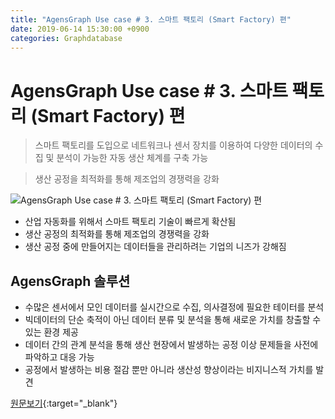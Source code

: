 ```yaml
---
title: "AgensGraph Use case # 3. 스마트 팩토리 (Smart Factory) 편"
date: 2019-06-14 15:30:00 +0900
categories: Graphdatabase
---
```


# AgensGraph Use case # 3. 스마트 팩토리 (Smart Factory) 편


> 스마트 팩토리를 도입으로 네트워크나 센서 장치를 이용하여 다양한 데이터의 수집 및 분석이 가능한 자동 생산 체계를 구축 가능  

> 생산 공정을 최적화를 통해 제조업의 경쟁력을 강화  


 ![AgensGraph Use case # 3. 스마트 팩토리 (Smart Factory) 편](https://blogfiles.pstatic.net/MjAxNzEyMTNfMjIx/MDAxNTEzMTQwMDQ5NDI0.TxFjwt0e_TZn6QdOA77_tTG7ac7U_n_0tVsUjyeiZqwg.b13WMgDPbnVKug1AfPicppDKnuoBrclGjN35vFpGTysg.JPEG.bitnine9/%EC%8A%A4%EB%A7%88%ED%8A%B8%ED%8C%A9%ED%86%A0%EB%A6%AC_%EB%A9%94%EC%9D%B8%EC%9D%B4%EB%AF%B8%EC%A7%80%28smartfactory%29.jpg)


- 산업 자동화를 위해서 스마트 팩토리 기술이 빠르게 확산됨
- 생산 공정의 최적화를 통해 제조업의 경쟁력을 강화
- 생산 공정 중에 만들어지는 데이터들을 관리하려는 기업의 니즈가 강해짐

## AgensGraph 솔루션

- 수많은 센서에서 모인 데이터를 실시간으로 수집, 의사결정에 필요한 테이터를 분석
- 빅데이터의 단순 축적이 아닌 데이터 분류 및 분석을 통해 새로운 가치를 창출할 수 있는 환경 제공
- 데이터 간의 관계 분석을 통해 생산 현장에서 발생하는 공정 이상 문제들을 사전에 파악하고 대응 가능
- 공정에서 발생하는 비용 절감 뿐만 아니라 생산성 향상이라는 비지니스적 가치를 발견


[원문보기](https://blog.naver.com/bitnine9/221162119945){:target="_blank"}


